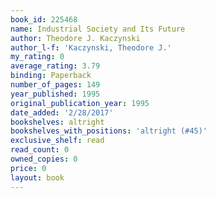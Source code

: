 ```yaml
---
book_id: 225468
name: Industrial Society and Its Future
author: Theodore J. Kaczynski
author_l-f: 'Kaczynski, Theodore J.'
my_rating: 0
average_rating: 3.79
binding: Paperback
number_of_pages: 149
year_published: 1995
original_publication_year: 1995
date_added: '2/28/2017'
bookshelves: altright
bookshelves_with_positions: 'altright (#45)'
exclusive_shelf: read
read_count: 0
owned_copies: 0
price: 0
layout: book
---
```

